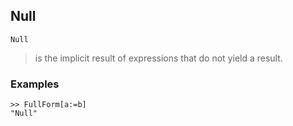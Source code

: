 ## Null
```
Null
```

> is the implicit result of expressions that do not yield a result.

### Examples
```
>> FullForm[a:=b]
"Null"
```